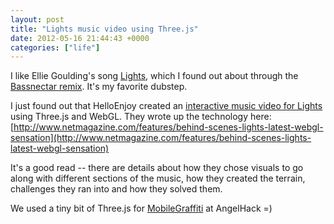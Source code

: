 ```yaml
---
layout: post
title: "Lights music video using Three.js"
date: 2012-05-16 21:44:43 +0000
categories: ["life"]
---
```


I like Ellie Goulding's song [Lights](http://youtu.be/0NKUpo_xKyQ), which I found out about through the [Bassnectar remix](http://www.youtube.com/watch?v=nGlIDlOqurA). It's my favorite dubstep. 

I just found out that HelloEnjoy created an [interactive music video for Lights](http://lights.elliegoulding.com/) using Three.js and WebGL. They wrote up the technology here: [http://www.netmagazine.com/features/behind-scenes-lights-latest-webgl-sensation](http://www.netmagazine.com/features/behind-scenes-lights-latest-webgl-sensation)

It's a good read -- there are details about how they chose visuals to go along with different sections of the music, how they created the terrain, challenges they ran into and how they solved them. 

We used a tiny bit of Three.js for [MobileGraffiti](mobilegraffiti.com/) at AngelHack =)